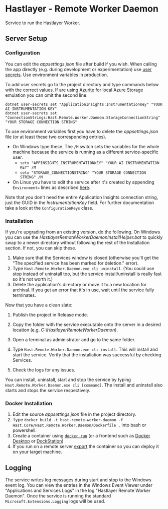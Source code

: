 # Hastlayer - Remote Worker Daemon


Service to run the Hastlayer Worker.


## Server Setup

### Configuration

You can edit the _appsettings.json_ file after build if you wish. When calling the app directly (e.g. during development or experimentation) use [user secrets](https://docs.microsoft.com/en-us/aspnet/core/security/app-secrets?view=aspnetcore-5.0&tabs=windows). Use environment variables in production.

To add user secrets go to the project directory and type commands below with the correct values. If are using [Azurite](https://github.com/Azure/Azurite) for local Azure Storage emulation you can omit the second line.
```shell
dotnet user-secrets set "ApplicationInsights:InstrumentationKey" "YOUR AI INSTRUMENTATION KEY"
dotnet user-secrets set "ConnectionStrings:Hast.Remote.Worker.Daemon.StorageConnectionString" "YOUR STORAGE CONNECTION STRING"
```

To use environment variables first you have to delete the _appsettings.json_ file (or at least these two corresponding entries).
- On Windows type these. The `/M` switch sets the variables for the whole machine because the service is running as a different service-specific user.
  - `setx "APPINSIGHTS_INSTRUMENTATIONKEY" "YOUR AI INSTRUMENTATION KEY" /M`
  - `setx "STORAGE_CONNECTIONSTRING" "YOUR STORAGE CONNECTION STRING" /M`
- On Linux you have to edit the service after it's created by appending `Environment=` lines as described [here](https://www.freedesktop.org/software/systemd/man/systemd.exec.html#Environment=).

Note that you don't need the entire Application Insights connection string, just the GUID in the _InstrumentationKey_ field.
For further documentation take a look at the `ConfigurationKeys` class.


### Installation

If you're upgrading from an existing version, do the following. On Windows you can use the _HastlayerRemoteWorkerDaemonInstallHelper.bat_ to quickly swap to a newer directory without following the rest of the Installation section. If not, you can skip these.
1. Make sure that the Services window is closed (otherwise you'll get the "The specified service has been marked for deletion." error).
2. Type `Hast.Remote.Worker.Daemon.exe cli uninstall`. (You could use stop instead of uninstall too, but the service install/uninstall is really fast so it's not worth it.)
3. Delete the application's directory or move it to a new location for archival. If you get an error that it's in use, wait until the service fully terminates.

Now that you have a clean slate:
1. Publish the project in Release mode.
2. Copy the folder with the service executable onto the server in a desired location (e.g. _C:\HastlayerRemoteWorkerDaemon_).
3. Open a terminal as administrator and go to the same folder. 
4. Type `Hast.Remote.Worker.Daemon.exe cli install`. This will install and start the service. Verify that the installation was successful by checking Services.

5. Check the logs for any issues.

You can install, uninstall, start and stop the service by typing `Hast.Remote.Worker.Daemon.exe cli [command]`. The install and uninstall also starts and stops the service respectively.


### Docker Installation

1. Edit the source _appsettings.json_ file in the project directory.
2. Type `docker build -t hast-remote-worker-daemon -f Hast.Core/Hast.Remote.Worker.Daemon/Dockerfile .` into bash or powershell.
3. Create a container using [`docker run`](https://docs.docker.com/engine/reference/run/) (or a frontend such as [Docker Desktop](https://www.docker.com/products/docker-desktop) or [DockStation](https://dockstation.io/))
4. If you run on a remote server [export](https://docs.docker.com/engine/reference/commandline/export/) the container so you can deploy it on your target machine.

## Logging

The service writes log messages during start and stop to the Windows event log. You can view the entries in the Windows Event Viewer under "Applications and Services Logs" in the log "Hastlayer Remote Worker Daemon". Once the service is running the standard `Microsoft.Extensions.Logging` logs will be used.
